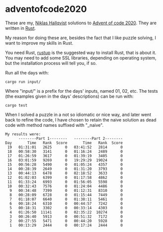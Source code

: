# adventofcode2020
These are my, [Niklas Hallqvist](https://github.com/niklasha) solutions to
[Advent of code 2020](https://adventofcode.com/2020).
They are written in [Rust](https://rust-lang.org).

My reason for doing these are, besides the fact that I like puzzle solving, I want to improve my skills in Rust.

You need Rust, [rustup](https://rustup.rs/) is the suggested way to install Rust, that is about it.  You may need to add some SSL libraries, depending on operating system, but the installation process will tell you, if so.

Run all the days with:
```
cargo run input/
```

Where "input/" is a prefix for the days' inputs, named 01, 02, etc.
The tests (the examples given in the days' descriptions) can be run with:
```
cargo test
```

When I solved a puzzle in a not so idiomatic or nice way, and later went back to refine the code, I have chosen to retain the naive solution as dead code with method names suffixed with  "_naive".

```
My results were:
      --------Part 1--------   --------Part 2--------
Day       Time   Rank  Score       Time   Rank  Score
 19   01:31:01   2625      0   03:41:52   2814      0
 18   00:58:30   3141      0   01:16:24   2489      0
 17   01:26:59   3617      0   01:39:19   3405      0
 16   03:01:59   9269      0   19:29:29  19024      0
 15   00:56:28   5490      0   01:05:24   4357      0
 14   00:28:39   2649      0   01:31:20   3793      0
 13   00:44:13   6478      0   02:18:52   3633      0
 12   01:02:03   6399      0   01:17:58   4862      0
 11   01:33:24   6993      0   01:56:05   5598      0
 10   00:32:43   7576      0   01:24:04   4486      0
  9   00:34:48   7399      0   01:12:31   8310      0
  8   00:28:09   6728      0   01:15:44   7449      0
  7   01:18:07   6640      0   01:38:11   5461      0
  6   00:18:24   6310      0   00:44:57   7242      0
  5   00:18:31   3302      0   00:33:14   4303      0
  4   01:26:50  11141      0   02:35:22  10274      0
  3   00:26:40   5913      0   00:51:32   7172      0
  2   00:27:55   5471      0   00:44:20   5928      0
  1   00:13:29   2444      0   00:17:24   2444      0
```
